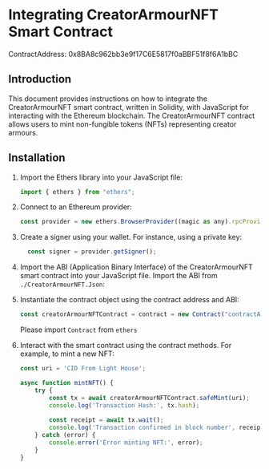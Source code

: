 # Integrating CreatorArmourNFT Smart Contract

ContractAddress: 0x8BA8c962bb3e9f17C6E5817f0aBBF51f8f6A1bBC

## Introduction
This document provides instructions on how to integrate the CreatorArmourNFT smart contract, written in Solidity, with JavaScript for interacting with the Ethereum blockchain. The CreatorArmourNFT contract allows users to mint non-fungible tokens (NFTs) representing creator armours.

## Installation
1. Import the Ethers library into your JavaScript file:
    ```javascript
    import { ethers } from "ethers";
    ```

2. Connect to an Ethereum provider:
    ```javascript
    const provider = new ethers.BrowserProvider((magic as any).rpcProvider);
    ```

3. Create a signer using your wallet. For instance, using a private key:
    ```javascript
      const signer = provider.getSigner();
    ```

4. Import the ABI (Application Binary Interface) of the CreatorArmourNFT smart contract into your JavaScript file. Import the ABI from `./CreatorArmourNFT.Json`:

5. Instantiate the contract object using the contract address and ABI:
    ```javascript
    const creatorArmourNFTContract = contract = new Contract("contractAddress", abi, provider)
    ```
    Please import `Contract` from `ethers`

6. Interact with the smart contract using the contract methods. For example, to mint a new NFT:
    ```javascript
    const uri = 'CID From Light House';

    async function mintNFT() {
        try {
            const tx = await creatorArmourNFTContract.safeMint(uri);
            console.log('Transaction Hash:', tx.hash);
            
            const receipt = await tx.wait();
            console.log('Transaction confirmed in block number', receipt.blockNumber);
        } catch (error) {
            console.error('Error minting NFT:', error);
        }
    }
    ```